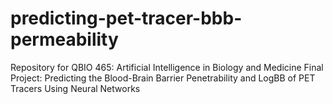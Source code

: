 # predicting-pet-tracer-bbb-permeability
Repository for QBIO 465: Artificial Intelligence in Biology and Medicine Final Project: Predicting the Blood-Brain Barrier Penetrability and LogBB of PET Tracers Using Neural Networks
